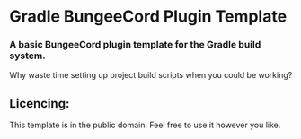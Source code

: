 # Gradle BungeeCord Plugin Template
### A basic BungeeCord plugin template for the Gradle build system.
Why waste time setting up project build scripts when you could be working?

## Licencing:
This template is in the public domain. Feel free to use it however you like.